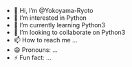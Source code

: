 - 👋 Hi, I’m @Yokoyama-Ryoto
- 👀 I’m interested in Python
- 🌱 I’m currently learning Python3
- 💞️ I’m looking to collaborate on Python3
- 📫 How to reach me ...
- 😄 Pronouns: ...
- ⚡ Fun fact: ...

<!---
Yokoyama-Ryoto/Yokoyama-Ryoto is a ✨ special ✨ repository because its `README.md` (this file) appears on your GitHub profile.
You can click the Preview link to take a look at your changes.
--->
